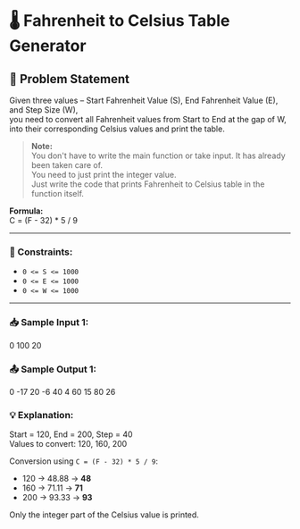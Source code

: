 # 🌡️ Fahrenheit to Celsius Table Generator

## 🧩 Problem Statement

Given three values – Start Fahrenheit Value (S), End Fahrenheit Value (E), and Step Size (W),  
you need to convert all Fahrenheit values from Start to End at the gap of W,  
into their corresponding Celsius values and print the table.

> **Note:**  
> You don't have to write the main function or take input. It has already been taken care of.  
> You need to just print the integer value.  
> Just write the code that prints Fahrenheit to Celsius table in the function itself.

**Formula:**  
C = (F - 32) * 5 / 9


---

### 📌 Constraints:
- `0 <= S <= 1000`  
- `0 <= E <= 1000`  
- `0 <= W <= 1000`  

---

### 📥 Sample Input 1:
0
100
20

### 📤 Sample Output 1:
0 -17
20 -6
40 4
60 15
80 26
### 💡 Explanation:

Start = 120, End = 200, Step = 40  
Values to convert: 120, 160, 200  

Conversion using `C = (F - 32) * 5 / 9`:
- 120 → 48.88 → **48**
- 160 → 71.11 → **71**
- 200 → 93.33 → **93**

Only the integer part of the Celsius value is printed.